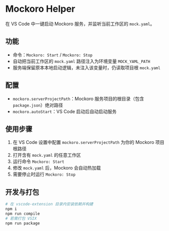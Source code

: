 # Mockoro Helper

在 VS Code 中一键启动 Mockoro 服务，并监听当前工作区的 `mock.yaml`。

## 功能
- 命令：`Mockoro: Start` / `Mockoro: Stop`
- 自动把当前工作区的 `mock.yaml` 路径注入为环境变量 `MOCK_YAML_PATH`
- 服务端保留原本本地启动逻辑，未注入该变量时，仍读取项目根 `mock.yaml`

## 配置
- `mockoro.serverProjectPath`：Mockoro 服务项目的根目录（包含 `package.json`）绝对路径
- `mockoro.autoStart`：VS Code 启动后自动启动服务

## 使用步骤
1. 在 VS Code 设置中配置 `mockoro.serverProjectPath` 为你的 Mockoro 项目根路径
2. 打开含有 `mock.yaml` 的任意工作区
3. 运行命令 `Mockoro: Start`
4. 修改 `mock.yaml` 后，Mockoro 会自动热加载
5. 需要停止时运行 `Mockoro: Stop`

## 开发与打包
```bash
# 在 vscode-extension 目录内安装依赖并构建
npm i
npm run compile
# 若需打包 VSIX
npm run package
```

